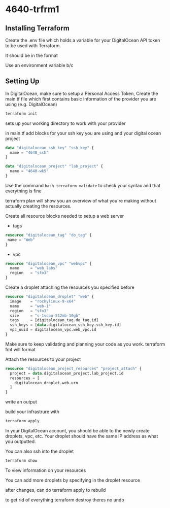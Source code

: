# 4640-trfrm1

## Installing Terraform

Create the .env file which holds a variable for your DigitalOcean API token to be used with Terraform.

It should be in the format

Use an environment variable b/c 

## Setting Up
In DigitalOcean, make sure to setup a Personal Access Token, 
Create the main.tf file which first contains basic information of the provider you are using (e.g. DigitalOcean)

```bash
terraform init
```

sets up your working directory to work with your provider

in main.tf add blocks for your ssh key you are using and your digital ocean project
```terraform
data "digitalocean_ssh_key" "ssh_key" {
  name = "4640_ssh"
}

data "digitalocean_project" "lab_project" {
  name = "4640-wk5"
}
```

Use the command ```bash terraform validate``` to check your syntax and that everything is fine

terraform plan will show you an overview of what you're making without actually creating the resources.


Create all resource blocks needed to setup a web server
  - tags
 ```terraform
 resource "digitalocean_tag" "do_tag" {
  name = "Web"
}
```
  -  vpc
```terraform
resource "digitalocean_vpc" "webvpc" {
  name     = "web_labs"
  region   = "sfo3"
}
```

Create a droplet attaching the resources you specified before
```terraform
resource "digitalocean_droplet" "web" {
  image    = "rockylinux-9-x64"
  name     = "web-1"
  region   = "sfo3"
  size     = "s-1vcpu-512mb-10gb"
  tags     = [digitalocean_tag.do_tag.id]
  ssh_keys = [data.digitalocean_ssh_key.ssh_key.id]
  vpc_uuid = digitalocean_vpc.web_vpc.id
}
```

Make sure to keep validating and planning your code as you work. terraform fmt will format

Attach the resources to your project
```terraform
resource "digitalocean_project_resources" "project_attach" {
  project = data.digitalocean_project.lab_project.id
  resources = [
    digitalocean_droplet.web.urn
  ]
}
```

write an output

build your infrastrure with
```bash
terraform apply
```

In your DigitalOcean account, you should be able to the newly create droplets, vpc, etc. Your droplet should have the same IP address as what you outputted.

You can also ssh into the droplet

```bash
terraform show
```
To view information on your resources

You can add more droplets by specifying in the droplet resource

after changes, can do terraform apply to rebuild 

to get rid of everything terraform destroy
theres no undo
